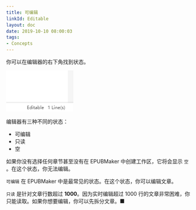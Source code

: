 ```yaml
---
title: 可编辑
linkId: Editable
layout: doc
date: 2019-10-10 08:00:03
tags: 
- Concepts
---
```




你可以在编辑器的右下角找到状态。

![](/images/concepts-editable-1.png)

编辑器有三种不同的状态：

- 可编辑
- 只读
- 空

如果你没有选择任何章节甚至没有在 EPUBMaker 中创建工作区，它将会显示 `空` 。在这个状态，你无法编辑。

`可编辑` 在 EPUBMaker 中是最常见的状态。在这个状态，你可以编辑文章。

`只读` 是针对文章行数超过 **1000**。因为实时编辑超过 1000 行的文章非常困难，你只能读取。如果你想要编辑，你可以先拆分文章。■